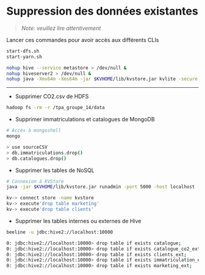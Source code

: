 # Suppression des données existantes
> *Note: veuillez lire attentivement*

Lancer ces commandes pour avoir accès aux différents CLIs

```bash
start-dfs.sh
start-yarn.sh

nohup hive --service metastore > /dev/null &
nohup hiveserver2 > /dev/null &
nohup java -Xmx64m -Xms64m -jar $KVHOME/lib/kvstore.jar kvlite -secure-config disable -root $KVROOT &
```

---

- Supprimer CO2.csv de HDFS

```bash
hadoop fs -rm -r /tpa_groupe_14/data
```

- Supprimer immatriculations et catalogues de MongoDB

```bash
# Accès à mongoshell
mongo

> use sourceCSV
> db.immatriculations.drop()
> db.catalogues.drop()
```

- Supprimer les tables de NoSQL

```bash
# Connexion à KVStore
java -jar $KVHOME/lib/kvstore.jar runadmin -port 5000 -host localhost

kv-> connect store -name kvstore
kv-> execute'drop table marketing'
kv-> execute'drop table clients'
```

- Supprimer les tables internes ou externes de Hive

```bash
beeline -u jdbc:hive2://localhost:10000

0: jdbc:hive2://localhost:10000> drop table if exists catalogue;
0: jdbc:hive2://localhost:10000> drop table if exists catalogue_co2_ext;
0: jdbc:hive2://localhost:10000> drop table if exists clients_ext;
0: jdbc:hive2://localhost:10000> drop table if exists immatriculation_ext;
0: jdbc:hive2://localhost:10000> drop table if exists marketing_ext;
```
